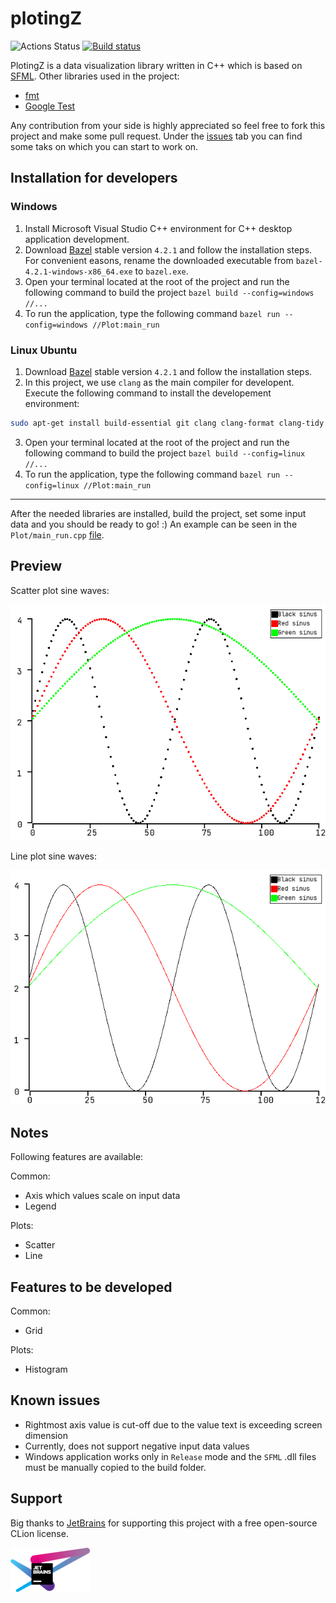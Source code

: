 # plotingZ #
![Actions Status](https://github.com/zpervan/plotingZ/workflows/Linux/badge.svg) [![Build status](https://ci.appveyor.com/api/projects/status/pa0du2x70ycrd67q?svg=true)](https://ci.appveyor.com/project/zpervan/plotingz)


PlotingZ is a data visualization library written in C++ which is based on [SFML](https://www.sfml-dev.org/).
Other libraries used in the project:
- [fmt](https://github.com/fmtlib/fmt)
- [Google Test](https://github.com/google/googletest)

Any contribution from your side is highly appreciated so feel free to fork this project and make some pull request. Under the [issues](https://github.com/zpervan/plotingZ/issues) tab you can find some taks on which you can start to work on.

## Installation for developers ##

### Windows ###

1. Install Microsoft Visual Studio C++ environment for C++ desktop application development.
2. Download [Bazel](https://docs.bazel.build/versions/main/install-windows.html) stable version `4.2.1` and follow the installation steps. For convenient easons, rename the downloaded executable from `bazel-4.2.1-windows-x86_64.exe` to `bazel.exe`.  
3. Open your terminal located at the root of the project and run the following command to build the project `bazel build --config=windows //...`
4. To run the application, type the following command `bazel run --config=windows //Plot:main_run`

### Linux Ubuntu ###

1. Download [Bazel](https://docs.bazel.build/versions/main/install-ubuntu.html) stable version `4.2.1` and follow the installation steps.
2. In this project, we use `clang` as the main compiler for developent. Execute the following command to install the developement environment:
```bash
sudo apt-get install build-essential git clang clang-format clang-tidy
```
3. Open your terminal located at the root of the project and run the following command to build the project `bazel build --config=linux //...`
4. To run the application, type the following command `bazel run --config=linux //Plot:main_run`

----

After the needed libraries are installed, build the project, set some input data and you should be ready to go! :)
An example can be seen in the `Plot/main_run.cpp` [file](https://github.com/zpervan/plotingZ/blob/master/Plot/main_run.cpp).

## Preview ##

Scatter plot sine waves:

![](Preview/sinus_scatter_plot_legend_example.png)

Line plot sine waves:

![](Preview/sinus_line_plot_legend_example.png)

## Notes ##
Following features are available:

Common:
* Axis which values scale on input data
* Legend

Plots:
* Scatter
* Line

## Features to be developed ##
Common:
* Grid

Plots:
* Histogram

## Known issues ## 

* Rightmost axis value is cut-off due to the value text is exceeding screen dimension
* Currently, does not support negative input data values
* Windows application works only in `Release` mode and the `SFML` .dll files must be manually copied to the build folder. 
## Support ##

Big thanks to [JetBrains](https://www.jetbrains.com/?from=plotingZ) for supporting this project with 
a free open-source CLion license.

![JetBrains logo](Preview/jetbrains_logo.png)
